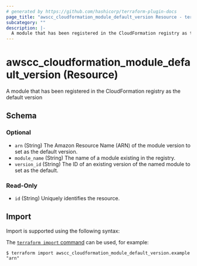```yaml
---
# generated by https://github.com/hashicorp/terraform-plugin-docs
page_title: "awscc_cloudformation_module_default_version Resource - terraform-provider-awscc"
subcategory: ""
description: |-
  A module that has been registered in the CloudFormation registry as the default version
---
```


# awscc_cloudformation_module_default_version (Resource)

A module that has been registered in the CloudFormation registry as the default version



<!-- schema generated by tfplugindocs -->
## Schema

### Optional

- `arn` (String) The Amazon Resource Name (ARN) of the module version to set as the default version.
- `module_name` (String) The name of a module existing in the registry.
- `version_id` (String) The ID of an existing version of the named module to set as the default.

### Read-Only

- `id` (String) Uniquely identifies the resource.

## Import

Import is supported using the following syntax:

The [`terraform import` command](https://developer.hashicorp.com/terraform/cli/commands/import) can be used, for example:

```shell
$ terraform import awscc_cloudformation_module_default_version.example "arn"
```
